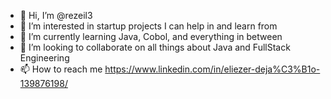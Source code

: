- 👋 Hi, I’m @rezeil3
- 👀 I’m interested in startup projects I can help in and learn from
- 🌱 I’m currently learning Java, Cobol, and everything in between
- 💞️ I’m looking to collaborate on all things about Java and FullStack Engineering
- 📫 How to reach me https://www.linkedin.com/in/eliezer-deja%C3%B1o-139876198/

<!---
rezeil3/rezeil3 is a ✨ special ✨ repository because its `README.md` (this file) appears on your GitHub profile.
You can click the Preview link to take a look at your changes.
--->
